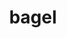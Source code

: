 ---
layout: smileys&emotion
title: bagel
emoji: bagel
permalink: 🥯.html
image: assets/img/3moji/bagel.png
---
